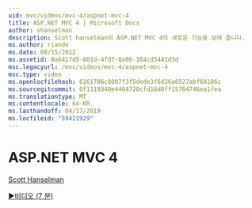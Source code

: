 ```yaml
---
uid: mvc/videos/mvc-4/aspnet-mvc-4
title: ASP.NET MVC 4 | Microsoft Docs
author: shanselman
description: Scott hanselman이 ASP.NET MVC 4의 새로운 기능을 보여 줍니다.
ms.author: riande
ms.date: 08/15/2012
ms.assetid: 8a6417d5-801d-4fd7-8a06-164cd5441d3d
msc.legacyurl: /mvc/videos/mvc-4/aspnet-mvc-4
msc.type: video
ms.openlocfilehash: 6161786c8007f3f5dede3f6d36a6527abf68186c
ms.sourcegitcommit: 0f1119340e4464720cfd16d0ff15764746ea1fea
ms.translationtype: MT
ms.contentlocale: ko-KR
ms.lasthandoff: 04/17/2019
ms.locfileid: "59421929"
---
```

# <a name="aspnet-mvc-4"></a>ASP.NET MVC 4

[Scott Hanselman](https://github.com/shanselman)

[&#9654;비디오 (7 분)](https://channel9.msdn.com/Blogs/ASP-NET-Site-Videos/aspnet-mvc-4)
